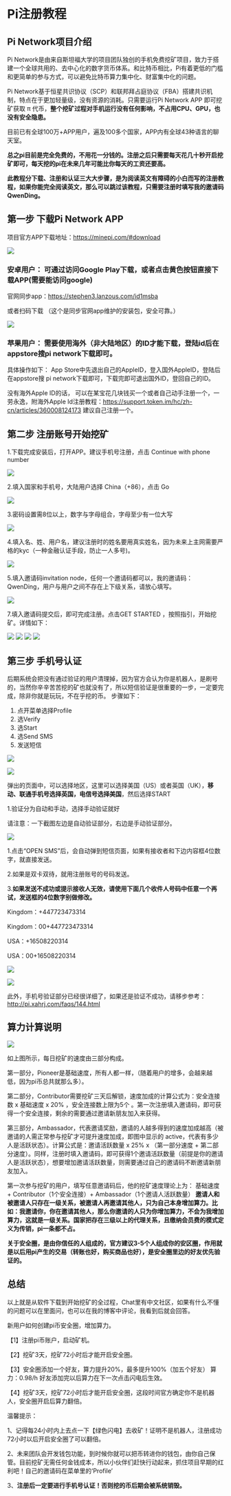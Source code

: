 # Pi注册教程
## Pi Network项目介绍

Pi Network是由来自斯坦福大学的项目团队独创的手机免费挖矿项目，致力于搭建一个全球共用的、去中心化的数字货币体系。和比特币相比，Pi有着更低的门槛和更简单的参与方式，可以避免比特币算力集中化、财富集中化的问题。

Pi Network基于恒星共识协议（SCP）和联邦拜占庭协议（FBA）搭建共识机制，特点在于更加轻量级，没有资源的消耗。只需要运行Pi Network APP 即可挖矿获取 π 代币，**整个挖矿过程对手机运行没有任何影响，不占用CPU、GPU，也没有安全隐患。**

目前已有全球100万+APP用户，遍及100多个国家，APP内有全球43种语言的聊天室。


**总之pi目前是完全免费的，不用花一分钱的。注册之后只需要每天花几十秒开启挖矿即可，每天挖的pi在未来几年可能比你每天的工资还要高。**

**此教程分下载、注册和认证三大大步骤，是为阅读英文有障碍的小白而写的注册教程，如果你能完全阅读英文，那么可以跳过该教程，只需要注册时填写我的邀请码QwenDing。**

## 第一步 下载Pi Network APP

项目官方APP下载地址：https://minepi.com/#download

![](https://i.imgur.com/0C385Tl.png)

### **安卓用户：** 可通过访问Google Play下载，或者点击黄色按钮直接下载APP(需要能访问google)
官网同步app：https://stephen3.lanzous.com/id1msba

或者扫码下载 （这个是同步官网app维护的安装包，安全可靠。）

![](https://i.imgur.com/tIw1SsW.png)



### **苹果用户：** 需要使用海外（非大陆地区）的ID才能下载，登陆id后在appstore搜pi network下载即可。
具体操作如下：
App Store中先退出自己的AppleID，登入国外AppleID，登陆后在appstore搜 pi network下载即可，下载完即可退出国外ID，登回自己的ID。

没有海外Apple ID的话， 可以在某宝花几块钱买一个或者自己动手注册一个，一劳永逸，附海外Apple Id注册教程：https://support.token.im/hc/zh-cn/articles/360008124173 建议自己注册一个。

## 第二步 注册账号开始挖矿
1.下载完成安装后，打开APP。建议手机号注册，点击 Continue with phone number

![](https://i.imgur.com/p6MQreO.png)

2.填入国家和手机号，大陆用户选择 China（+86），点击 Go

![](https://i.imgur.com/Kr1lD69.png)

3.密码设置需8位以上，数字与字母组合，字母至少有一位大写

![](https://i.imgur.com/gDpUQ5S.png)

4.填入名、姓、用户名，建议注册时的姓名要用真实姓名，因为未来上主网需要严格的kyc（一种金融认证手段，防止一人多号)。

![](https://i.imgur.com/dBN71YM.png)

5.填入邀请码invitation node，任何一个邀请码都可以，我的邀请码：QwenDing，用户与用户之间不存在上下级关系，请放心填写。

![](https://i.imgur.com/B1GIO8r.png)

7.填入邀请码提交后，即可完成注册。点击GET STARTED ，按照指引，开始挖矿。详情如下：

![](https://i.imgur.com/Jm1OEdR.png)
![](https://i.imgur.com/x2bfxaL.png)
![](https://i.imgur.com/kWB8XlB.png)
![](https://i.imgur.com/R5Xt7fM.png)

## 第三步 手机号认证

后期系统会把没有通过验证的用户清理掉，因为官方会认为你是机器人，是刷号的，当然你辛辛苦苦挖的矿也就没有了，所以短信验证是很重要的一步，一定要完成，除非你就是玩玩，不在乎挖的币。
步骤如下：
01. 点开菜单选择Profile
02. 选Verify
03. 选Start
04. 选Send SMS
05. 发送短信

![](https://i.imgur.com/vKqbcMv.png)

![](https://i.imgur.com/vBWWEEm.png)

弹出的页面中，可以选择地区，这里可以选择美国（US）或者英国（UK），**移动、联通手机号选择英国，电信号选择美国**，然后选择START

1.验证分为自动和手动，选择手动验证就好

请注意：一下截图左边是自动验证部分，右边是手动验证部分。

![](https://i.imgur.com/1Gj1Q5U.png)

1.点击“OPEN SMS”后，会自动弹到短信页面，如果有接收者和下边内容框4位数字，就直接发送。

2.如果是双卡双待，就用注册账号的号码发送。

3.**如果发送不成功或提示接收人无效，请使用下面几个收件人号码中任意一个再试，发送框的4位数字别做修改。**

Kingdom：+447723473314

Kingdom：00+447723473314

USA：+16508220314

USA：00+16508220314

![](https://i.imgur.com/Xg95ege.png)

![](https://i.imgur.com/ItiZfTB.png)

此外，手机号验证部分已经很详细了，如果还是验证不成功，请移步参考： http://pi.xahrj.com/faqs/144.html

## 算力计算说明

![](https://i.imgur.com/kvtmcIa.png)

如上图所示，每日挖矿的速度由三部分构成。

第一部分，Pioneer是基础速度，所有人都一样，（随着用户的增多，会越来越低，因为pi币总共就那么多）。

第二部分，Contributor需要挖矿三天后解锁，速度加成的计算公式为：安全连接数 x 基础速度 x 20% ，安全连接数上限为5个 。第一次注册填入邀请码，即可获得一个安全连接，剩余的需要通过邀请新朋友加入来获得。

第三部分，Ambassador，代表邀请奖励，邀请的人越多得到的速度加成越高（被邀请的人需正常参与挖矿才可提升速度加成，即图中显示的 active，代表有多少人是活跃状态）。计算公式是：邀请活跃数量 x 25% x （第一部分速度 + 第二部分速度）。同样，注册时填入邀请码，即可获得1个邀请活跃数量（前提是你的邀请人是活跃状态），想要增加邀请活跃数量，则需要通过自己的邀请码不断邀请新朋友加入。

第一次参与挖矿的用户，填写任意邀请码后，他的挖矿速度理论上为：
基础速度 + Contributor（1个安全连接）+ Ambassador（1个邀请人活跃数量）
**邀请人和被邀请人只存在一级关系，被邀请人再邀请其他人，只为自己本身增加算力。比如：我邀请你，你在邀请其他人，那么你邀请的人只为你增加算力，不会为我增加算力，这就是一级关系。国家把存在三级以上的代理关系，且缴纳会员费的模式定义为传销，pi一条都不占。**


**关于安全圈，是由你信任的人组成的，官方建议3-5个人组成你的安区圈，作用就是以后用pi产生的交易（转账也好，购买商品也好），是安全圈里边的好友优先验证的。**

## 总结

以上就是从软件下载到开始挖矿的全过程，Chat里有中文社区，如果有什么不懂的问题可以在里面问，也可以在我的博客中评论，我看到后就会回答。

新用户如何创建pi币安全圈，增加算力。

【1】注册pi币账户，启动矿机。

【2】挖矿3天，挖矿72小时后才能开启安全圈。

【3】安全圈添加一个好友，算力提升20%，最多提升100%（加五个好友） 算力：0.98/h 好友添加完以后算力在下一次点击闪电后生效。

【4】挖矿3天，挖矿72小时后才能开启安全圈，这段时间官方确定你不是机器人，安全圈开启后算力翻倍。

温馨提示：

1、记得每24小时内上去点一下【绿色闪电】去收矿！证明不是机器人，注册成功72小时以后开启安全圈了可以翻倍。

2、未来团队会开发钱包功能，到时候你就可以把币转进你的钱包，由你自己保管。目前挖矿无需任何金钱成本，所以小伙伴们赶快行动起来，抓住项目早期的红利吧！自己的邀请码在菜单里的‘Profile’

3、**注册后一定要进行手机号认证！否则挖的币后期会被系统销毁。**
